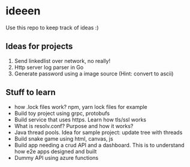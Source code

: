# ideeen

Use this repo to keep track of ideas :)

## Ideas for projects

1. Send linkedlist over network, no really!
2. Http server log parser in Go
3. Generate password using a image source (Hint: convert to ascii)

## Stuff to learn

* how .lock files work? npm, yarn lock files for example
* Build toy project using grpc, protobufs
* Build service that uses https. Learn how tls/ssl works
* What is resolv.conf? Purpose and how it works?
* Java thread pools. Idea for sample project: update tree with threads
* Build snake game using html, canvas, js
* Build app needing a crud API and a dashboard. This is to understand how e2e apps designed and built
* Dummy API using azure functions
